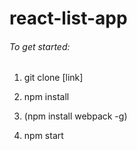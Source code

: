react-list-app
======

###### To get started:

1. git clone [link]

2. npm install

3. (npm install webpack -g)

4. npm start

